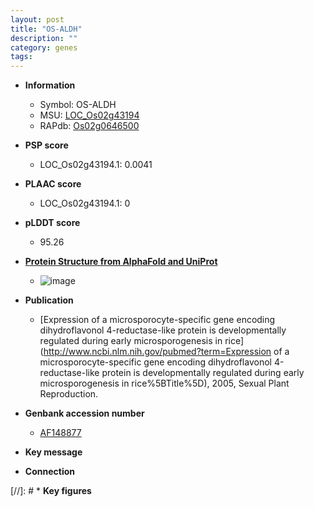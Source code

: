 ```yaml
---
layout: post
title: "OS-ALDH"
description: ""
category: genes
tags: 
---
```


* **Information**  
    + Symbol: OS-ALDH  
    + MSU: [LOC_Os02g43194](http://rice.plantbiology.msu.edu/cgi-bin/ORF_infopage.cgi?orf=LOC_Os02g43194)  
    + RAPdb: [Os02g0646500](http://rapdb.dna.affrc.go.jp/viewer/gbrowse_details/irgsp1?name=Os02g0646500)  

* **PSP score**  
    + LOC_Os02g43194.1: 0.0041 

* **PLAAC score**  
    + LOC_Os02g43194.1: 0 

* **pLDDT score**
    + 95.26

* **[Protein Structure from AlphaFold and UniProt](https://www.uniprot.org/uniprotkb/Q6H627/entry#structure)**
    + ![image](https://ricepsp.github.io/images/Q6/AF-Q6H627-F1.png)

* **Publication**  
    + [Expression of a microsporocyte-specific gene encoding dihydroflavonol 4-reductase-like protein is developmentally regulated during early microsporogenesis in rice](http://www.ncbi.nlm.nih.gov/pubmed?term=Expression of a microsporocyte-specific gene encoding dihydroflavonol 4-reductase-like protein is developmentally regulated during early microsporogenesis in rice%5BTitle%5D), 2005, Sexual Plant Reproduction.

* **Genbank accession number**  
    + [AF148877](http://www.ncbi.nlm.nih.gov/nuccore/AF148877)

* **Key message**  

* **Connection**  

[//]: # * **Key figures**  


